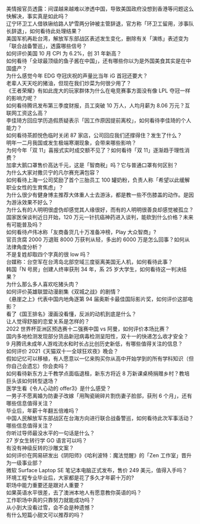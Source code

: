 美情报官员透露：间谍越来越难以渗透中国，导致美国政府没想到香港等问题这么快解决，事实真是如此吗？  
辽宁环卫工人借铁锹给路人铲雪两分钟被主管辞退，官方称「环卫工留用，涉事队长辞退」，如何看待此处理结果？  
美国军机再赴台湾，解放军东部战区表述发生变化，删除有关「演练」表述变为「联合战备警巡」，透露哪些信号？  
如何评价美国 10 月 CPI 为 6.2%，创 31 年新高？  
如何看待「全球最顶级的鱼子酱在中国」，还有哪些你以为是外国美食其实是在中国盛产？  
为什么感觉今年 EDG 夺冠庆祝的声量比当年 iG 首冠还要大？  
老辈人天天吃的猪油，但现在我们炒菜为何很少用了？  
《王者荣耀》有如此庞大的玩家群体为什么在电竞赛事方面没有像 LPL 夺冠一样的影响力呢？  
如何看待腾讯发布第三季度财报，员工突破 10 万人，人均月薪为 8.06 万元？互联网工资这么高？  
李佳琦方回应学历造假质疑表示「因工作原因提前离校」，如何看待李佳琦的个人能力？  
如何看待茶颜悦色临时关闭 87 家店，公司回应我们还撑得住？发生了什么？  
明年一二月我国或发生极端寒潮现象，会带来哪些影响？  
为何今年「双 11」喜报式实时成交额不见了？如何看待「双 11」逐渐趋于理性消费？  
加拿大鹅口罩售价高达千元，这是「智商税」吗？它与普通口罩有何区别？  
为什么大家对撒贝宁的凡尔赛充满包容？  
如何看待上海一公司奖励了首个三胎员工 100 罐奶粉，负责人称「希望以此缓解职业女性的生育焦虑」？  
为什么很少有健身博主推荐大体重人士去游泳，都是教一些不伤膝盖的动作。是因为游泳效果不好么？  
为什么有的人明明很虚伪却感觉其人缘很好，而有的人明明很善良却感觉被孤立？  
国家医保谈判近日开始，120 万元一针抗癌神药进入谈判，能砍到什么价格？未来有可能普及吗？  
如何看待卢伟冰称「友商备货几十万准备冲榜，Play 大众智商」?  
官员贪腐 2000 万退赃 8000 万获判从轻，多出的 6000 万是怎么回事？如何从法律角度分析？  
不是复姓却取四个字真的很 low 吗？  
台媒称：台空军在台湾岛北部空域三度驱离美国无人机，如何看待此事？  
韩国「N 号房」创建人终审获刑 34 年，系 25 岁大学生，如何看待这一判决结果？  
为什么那么多人喜欢吃猪头肉？  
如何评价英雄联盟动漫剧集《双城之战》的剧情？  
《悬崖之上》代表中国内地角逐第 94 届奥斯卡最佳国际影片奖，如何评价这部电影？  
看了《国王排名》漫画没看懂，反派的动机到底是什么？  
让人觉得舒服的恋爱关系是怎样的？  
2022 世界杯亚洲区预选赛十二强赛中国 vs 阿曼，如何评价本场比赛？  
国内多地检测发现部分货品新冠病毒检测呈阳性，双十一的快递怎么收才安全？  
9 月腾讯未成年人游戏流水和时长占比创历史新低，有哪些值得关注的信息？  
如何评价 2021《天猫双十一全球狂欢夜》晚会？  
假如记忆可以移植，有人愿意以一亿来购买你从高中开始学到的所有学科知识（但你自己会遗忘）你会卖吗？  
如何看待新东方上千教学点面临退租，新东方将近 8 万新课桌椅捐赠乡村？教培巨头该如何转型退场？  
医学生看《令人心动的 offer3》是什么感受？  
一男子不愿离婚为防妻子改嫁「用陶瓷碗碎片割伤妻子脸部，获刑 6 个月」，还有哪些信息值得关注？  
毕业后，年薪十年翻五倍难吗？  
中国人民解放军东部战区在台海方向进行联合战备警巡，如何看待此次军事活动？哪些信息值得关注？  
你听过导师最没水平的一句话是什么？  
27 岁女生转行学 GO 语言可以吗？  
有没有神级反转的沙雕文案？  
如何评价在网易研发出《阴阳师》《哈利波特：魔法觉醒》的「Zen 工作室」晋升为一级事业部？  
微软 Surface Laptop SE 笔记本电脑正式发布，售价 249 美元，值得入手吗？  
环境工程专业毕业后，大家都是花了多久才年薪十万的?  
职场中能力重要还是跟对人重要？  
如果英语水平很差，去了澳洲本地人有愿意教你英语的吗？  
工作职场中真的只靠努力就能成功吗？  
从小到大没看过雪，会不会是种遗憾？  
有什么短篇小甜文可以推荐的吗？  
